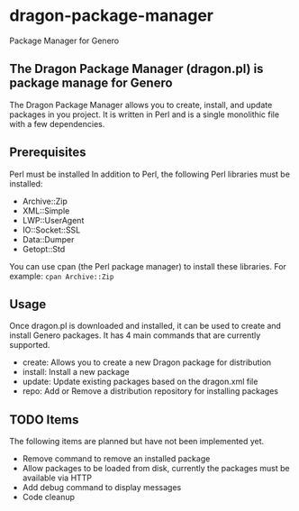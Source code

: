 # dragon-package-manager
Package Manager for Genero

## The Dragon Package Manager (dragon.pl) is package manage for Genero
The Dragon Package Manager allows you to create, install, and update
packages in you project.  It is written in Perl and is a single monolithic
file with a few dependencies.

## Prerequisites
Perl must be installed
In addition to Perl, the following Perl libraries must be installed:
- Archive::Zip
- XML::Simple
- LWP::UserAgent
- IO::Socket::SSL
- Data::Dumper
- Getopt::Std

You can use cpan (the Perl package manager) to install these libraries. For
example: 
`cpan Archive::Zip`

## Usage
Once dragon.pl is downloaded and installed, it can be used to create and install
Genero packages.  It has 4 main commands that are currently supported.
- create: Allows you to create a new Dragon package for distribution
- install: Install a new package
- update: Update existing packages based on the dragon.xml file
- repo: Add or Remove a distribution repository for installing packages


## TODO Items
The following items are planned but have not been implemented yet.
- Remove command to remove an installed package
- Allow packages to be loaded from disk, currently the packages must be available via HTTP
- Add debug command to display messages
- Code cleanup
